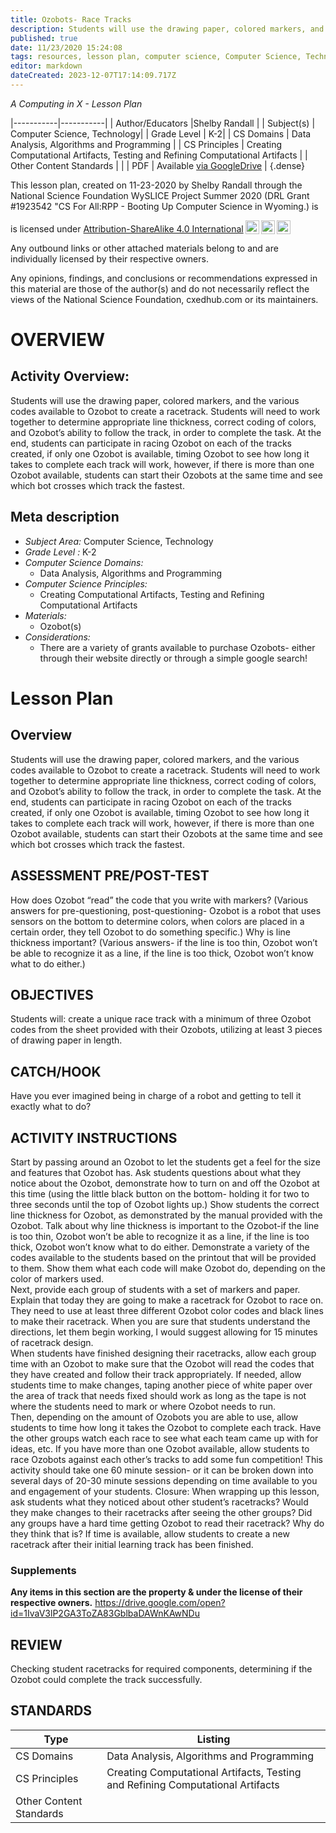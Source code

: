 ```yaml
---
title: Ozobots- Race Tracks
description: Students will use the drawing paper, colored markers, and the various codes available to Ozobot to create a racetrack.  Students will need to work together to determine appropriate line thickness, correct coding of colors, and Ozobot’s ability to follow the track, in order to complete the task.  At the end, students can participate in racing Ozobot on each of the tracks created, if only one Ozobot is available, timing Ozobot to see how long it takes to complete each track will work, however, if there is more than one Ozobot available, students can start their Ozobots at the same time and see which bot crosses which track the fastest.
published: true
date: 11/23/2020 15:24:08
tags: resources, lesson plan, computer science, Computer Science, Technology 
editor: markdown
dateCreated: 2023-12-07T17:14:09.717Z
---
```

*A Computing in X - Lesson Plan*

|-----------|-----------|
| Author/Educators |Shelby Randall |
| Subject(s) | Computer Science, Technology|
| Grade Level | K-2|
| CS Domains | Data Analysis, Algorithms and Programming |
| CS Principles | Creating Computational Artifacts, Testing and Refining Computational Artifacts |
| Other Content Standards |  | 
| PDF | Available [via GoogleDrive](https://drive.google.com/open?id=1ihwz5q1bri_HsTOoXzCh4ftVUCA2aGsY) |
{.dense}






This lesson plan, created on 11-23-2020 by Shelby Randall through the National Science Foundation WySLICE Project Summer 2020 (DRL Grant #1923542 "CS For All:RPP - Booting Up Computer Science in Wyoming.) is  <p xmlns:cc="http://creativecommons.org/ns#" >  is licensed under <a href="http://creativecommons.org/licenses/by-sa/4.0/?ref=chooser-v1" target="_blank" rel="license noopener noreferrer" style="display:inline-block;">Attribution-ShareAlike 4.0 International<img style="height:22px!important;margin-left:3px;vertical-align:text-bottom;" src="https://mirrors.creativecommons.org/presskit/icons/cc.svg?ref=chooser-v1"><img style="height:22px!important;margin-left:3px;vertical-align:text-bottom;" src="https://mirrors.creativecommons.org/presskit/icons/by.svg?ref=chooser-v1"><img style="height:22px!important;margin-left:3px;vertical-align:text-bottom;" src="https://mirrors.creativecommons.org/presskit/icons/sa.svg?ref=chooser-v1"></a></p>


Any outbound links or other attached materials belong to and are individually licensed by their respective owners. 


Any opinions, findings, and conclusions or recommendations expressed in this material are those of the author(s) and do not necessarily reflect the views of the National Science Foundation, cxedhub.com or its maintainers.


# OVERVIEW
## Activity Overview:  
Students will use the drawing paper, colored markers, and the various codes available to Ozobot to create a racetrack.  Students will need to work together to determine appropriate line thickness, correct coding of colors, and Ozobot’s ability to follow the track, in order to complete the task.  At the end, students can participate in racing Ozobot on each of the tracks created, if only one Ozobot is available, timing Ozobot to see how long it takes to complete each track will work, however, if there is more than one Ozobot available, students can start their Ozobots at the same time and see which bot crosses which track the fastest.
## Meta description
+ *Subject Area:* Computer Science, Technology 
+ *Grade Level :* K-2 
+ *Computer Science Domains:*
   + Data Analysis, Algorithms and Programming
+ *Computer Science Principles:*
   + Creating Computational Artifacts, Testing and Refining Computational Artifacts
+ *Materials:* 
   + Ozobot(s)
+ *Considerations:*
   + There are a variety of grants available to purchase Ozobots- either through their website directly or through a simple google search!


# Lesson Plan
## Overview
Students will use the drawing paper, colored markers, and the various codes available to Ozobot to create a racetrack.  Students will need to work together to determine appropriate line thickness, correct coding of colors, and Ozobot’s ability to follow the track, in order to complete the task.  At the end, students can participate in racing Ozobot on each of the tracks created, if only one Ozobot is available, timing Ozobot to see how long it takes to complete each track will work, however, if there is more than one Ozobot available, students can start their Ozobots at the same time and see which bot crosses which track the fastest.
## ASSESSMENT PRE/POST-TEST
How does Ozobot “read” the code that you write with markers? (Various answers for pre-questioning, post-questioning- Ozobot is a robot that uses sensors on the bottom to determine colors, when colors are placed in a certain order, they tell Ozobot to do something specific.) 
Why is line thickness important? (Various answers- if the line is too thin, Ozobot won’t be able to recognize it as a line, if the line is too thick, Ozobot won’t know what to do either.)
## OBJECTIVES
Students will: create a unique race track with a minimum of three Ozobot codes from the sheet provided with their Ozobots, utilizing at least 3 pieces of drawing paper in length.


## CATCH/HOOK
Have you ever imagined being in charge of a robot and getting to tell it exactly what to do?


## ACTIVITY INSTRUCTIONS
Start by passing around an Ozobot to let the students get a feel for the size and features that Ozobot has.  Ask students questions about what they notice about the Ozobot, demonstrate how to turn on and off the Ozobot at this time (using the little black button on the bottom- holding it for two to three seconds until the top of Ozobot lights up.) Show students the correct line thickness for Ozobot, as demonstrated by the manual provided with the Ozobot.  Talk about why line thickness is important to the Ozobot-if the line is too thin, Ozobot won’t be able to recognize it as a line, if the line is too thick, Ozobot won’t know what to do either.  Demonstrate a variety of the codes available to the students based on the printout that will be provided to them.  Show them what each code will make Ozobot do, depending on the color of markers used.  
Next, provide each group of students with a set of markers and paper.  Explain that today they are going to make a racetrack for Ozobot to race on.  They need to use at least three different Ozobot color codes and black lines to make their racetrack.  When you are sure that students understand the directions, let them begin working, I would suggest allowing for 15 minutes of racetrack design.   
When students have finished designing their racetracks, allow each group time with an Ozobot to make sure that the Ozobot will read the codes that they have created and follow their track appropriately.  If needed, allow students time to make changes, taping another piece of white paper over the area of track that needs fixed should work as long as the tape is not where the students need to mark or where Ozobot needs to run.   
Then, depending on the amount of Ozobots you are able to use, allow students to time how long it takes the Ozobot to complete each track.  Have the other groups watch each race to see what each team came up with for ideas, etc.  If you have more than one Ozobot available, allow students to race Ozobots against each other’s tracks to add some fun competition!
This activity should take one 60 minute session- or it can be broken down into several days of 20-30 minute sessions depending on time available to you and engagement of your students. 
Closure:
When wrapping up this lesson, ask students what they noticed about other student’s racetracks?  Would they make changes to their racetracks after seeing the other groups?  Did any groups have a hard time getting Ozobot to read their racetrack?  Why do they think that is?  If time is available, allow students to create a new racetrack after their initial learning track has been finished.


### Supplements
**Any items in this section are the property & under the license of their respective owners.**
https://drive.google.com/open?id=1IvaV3lP2GA3ToZA83GblbaDAWnKAwNDu




## REVIEW
Checking student racetracks for required components, determining if the Ozobot could complete the track successfully.
## STANDARDS        
| Type | Listing | 
|-----------|-----------|
| CS Domains  | Data Analysis, Algorithms and Programming|
| CS Principles   | Creating Computational Artifacts, Testing and Refining Computational Artifacts|
| Other Content Standards |   |